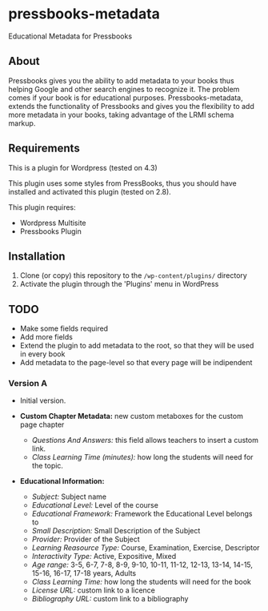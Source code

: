 # pressbooks-metadata
Educational Metadata for Pressbooks

## About
Pressbooks gives you the ability to add metadata to your books thus helping Google and other search engines to recognize it. 
The problem comes if your book is for educational purposes.
Pressbooks-metadata, extends the functionality of Pressbooks and gives you the flexibility to add more metadata in your books, 
taking advantage of the LRMI schema markup.

## Requirements
This is a plugin for Wordpress (tested on 4.3)

This plugin uses some styles from PressBooks, thus you should have installed and
activated this plugin (tested on 2.8).

This plugin requires:
* Wordpress Multisite
* Pressbooks Plugin

## Installation

1. Clone (or copy) this repository to the `/wp-content/plugins/` directory
1. Activate the plugin through the 'Plugins' menu in WordPress

## TODO

* Make some fields required
* Add more fields
* Extend the plugin to add metadata to the root, so that they will be used in every book
* Add metadata to the page-level so that every page will be indipendent

### Version A
* Initial version.
  
* **Custom Chapter Metadata:** new custom metaboxes for the custom page chapter
  * _Questions And Answers:_ this field allows teachers to insert a custom link. 
  * _Class Learning Time (minutes):_ how long the students will need for the topic.
  
* **Educational Information:**
  * _Subject:_ Subject name
  *   _Educational Level:_ Level of the course
  *   _Educational Framework:_ Framework the Educational Level belongs to
  * _Small Description:_ Small Description of the Subject
  * _Provider:_ Provider of the Subject
  * _Learning Reasource Type:_ Course, Examination, Exercise, Descriptor
  * _Interactivity Type:_ Active, Expositive, Mixed
  * _Age range:_ 3-5, 6-7, 7-8, 8-9, 9-10, 10-11, 11-12, 12-13, 13-14, 14-15, 15-16, 16-17, 17-18 years, Adults
  * _Class Learning Time:_ how long the students will need for the book
  * _License URL:_ custom link to a licence
  * _Bibliography URL:_ custom link to a bibliography
